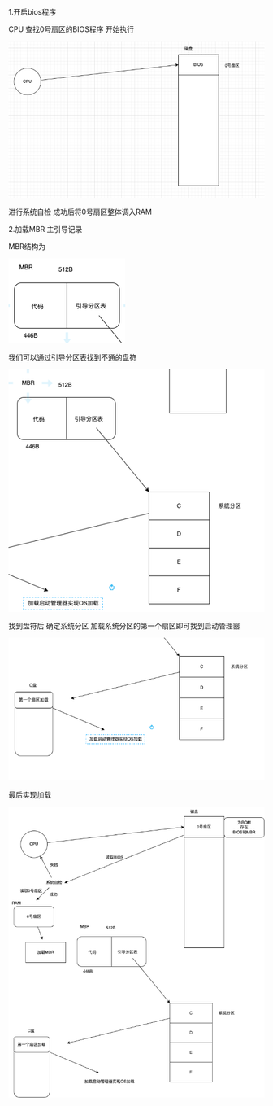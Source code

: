 1.开启bios程序

CPU 查找0号扇区的BIOS程序 开始执行

![image-20250421110145862](https://raw.githubusercontent.com/Xioaruan912/pic/main/image-20250421110145862.png)

进行系统自检 成功后将0号扇区整体调入RAM

2.加载MBR 主引导记录

MBR结构为

![image-20250421110941881](https://raw.githubusercontent.com/Xioaruan912/pic/main/image-20250421110941881.png)

我们可以通过引导分区表找到不通的盘符

![image-20250421111010450](https://raw.githubusercontent.com/Xioaruan912/pic/main/image-20250421111010450.png)

找到盘符后 确定系统分区 加载系统分区的第一个扇区即可找到启动管理器

![image-20250421111044948](https://raw.githubusercontent.com/Xioaruan912/pic/main/image-20250421111044948.png)

最后实现加载

![操作系统引导过程](https://raw.githubusercontent.com/Xioaruan912/pic/main/操作系统引导过程.png)

